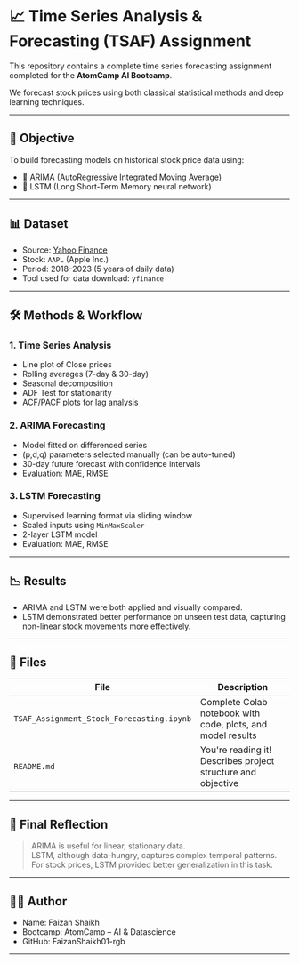 # 📈 Time Series Analysis & Forecasting (TSAF) Assignment

This repository contains a complete time series forecasting assignment completed for the **AtomCamp AI Bootcamp**.

We forecast stock prices using both classical statistical methods and deep learning techniques.

---

## 📌 Objective

To build forecasting models on historical stock price data using:

- 🔹 ARIMA (AutoRegressive Integrated Moving Average)
- 🔹 LSTM (Long Short-Term Memory neural network)

---

## 📊 Dataset

- Source: [Yahoo Finance](https://finance.yahoo.com/)
- Stock: `AAPL` (Apple Inc.)
- Period: 2018–2023 (5 years of daily data)
- Tool used for data download: `yfinance`

---

## 🛠️ Methods & Workflow

### 1. Time Series Analysis
- Line plot of Close prices
- Rolling averages (7-day & 30-day)
- Seasonal decomposition
- ADF Test for stationarity
- ACF/PACF plots for lag analysis

### 2. ARIMA Forecasting
- Model fitted on differenced series
- (p,d,q) parameters selected manually (can be auto-tuned)
- 30-day future forecast with confidence intervals
- Evaluation: MAE, RMSE

### 3. LSTM Forecasting
- Supervised learning format via sliding window
- Scaled inputs using `MinMaxScaler`
- 2-layer LSTM model
- Evaluation: MAE, RMSE

---

## 📉 Results

- ARIMA and LSTM were both applied and visually compared.
- LSTM demonstrated better performance on unseen test data, capturing non-linear stock movements more effectively.

---

## 📎 Files

| File | Description |
|------|-------------|
| `TSAF_Assignment_Stock_Forecasting.ipynb` | Complete Colab notebook with code, plots, and model results |
| `README.md` | You're reading it! Describes project structure and objective |

---

## 🧠 Final Reflection

> ARIMA is useful for linear, stationary data.  
> LSTM, although data-hungry, captures complex temporal patterns.  
> For stock prices, LSTM provided better generalization in this task.

---

## 👨‍💻 Author

- Name: Faizan Shaikh
- Bootcamp: AtomCamp – AI & Datascience
- GitHub: FaizanShaikh01-rgb

---
